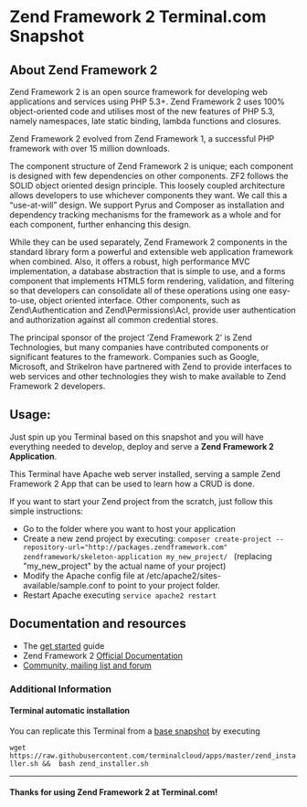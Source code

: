 # **Zend Framework 2** Terminal.com Snapshot

## About **Zend Framework 2**


Zend Framework 2 is an open source framework for developing web applications and services using PHP 5.3+. Zend Framework 2 uses 100% object-oriented code and utilises most of the new features of PHP 5.3, namely namespaces, late static binding, lambda functions and closures.

Zend Framework 2 evolved from Zend Framework 1, a successful PHP framework with over 15 million downloads.

The component structure of Zend Framework 2 is unique; each component is designed with few dependencies on other components. ZF2 follows the SOLID object oriented design principle. This loosely coupled architecture allows developers to use whichever components they want. We call this a “use-at-will” design. We support Pyrus and Composer as installation and dependency tracking mechanisms for the framework as a whole and for each component, further enhancing this design.


While they can be used separately, Zend Framework 2 components in the standard library form a powerful and extensible web application framework when combined. Also, it offers a robust, high performance MVC implementation, a database abstraction that is simple to use, and a forms component that implements HTML5 form rendering, validation, and filtering so that developers can consolidate all of these operations using one easy-to-use, object oriented interface. Other components, such as Zend\Authentication and Zend\Permissions\Acl, provide user authentication and authorization against all common credential stores.

The principal sponsor of the project ‘Zend Framework 2’ is Zend Technologies, but many companies have contributed components or significant features to the framework. Companies such as Google, Microsoft, and StrikeIron have partnered with Zend to provide interfaces to web services and other technologies they wish to make available to Zend Framework 2 developers.

## Usage:
Just spin up you Terminal based on this snapshot and you will have everything needed to develop, deploy and serve a **Zend Framework 2 Application**.

This Terminal have Apache web server installed, serving a sample Zend Framework 2 App that can be used to learn how a CRUD is done.

If you want to start your Zend project from the scratch, just follow this simple instructions:
- Go to the folder where you want to host your application
- Create a new zend project by executing: `composer create-project --repository-url="http://packages.zendframework.com" zendframework/skeleton-application my_new_project/ ` (replacing "my_new_project" by the actual name of your project)
- Modify the Apache config file at /etc/apache2/sites-available/sample.conf to point to your project folder.
- Restart Apache executing `service apache2 restart`

## Documentation and resources
- The [get started](http://framework.zend.com/downloads) guide
- Zend Framework 2 [Official Documentation](http://http://framework.zend.com/manual/2.3/en/index.html)
- [Community, mailing list and forum](http://http://framework.zend.com/participate/)

### Additional Information
#### Terminal automatic installation
You can replicate this Terminal from a [base snapshot](https://www.terminal.com/tiny/FzpHiTXG1K) by executing

`wget  https://raw.githubusercontent.com/terminalcloud/apps/master/zend_installer.sh &&  bash zend_installer.sh`

---

#### Thanks for using Zend Framework 2 at Terminal.com!
